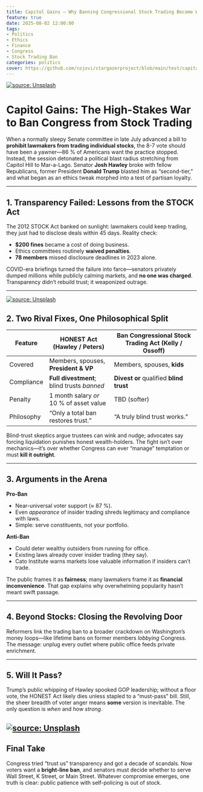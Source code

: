 ```yaml
---
title: Capitol Gains — Why Banning Congressional Stock Trading Became Washington’s Hottest Fight
feature: true
date: 2025-08-02 12:00:00
tags:
- Politics
- Ethics
- Finance
- Congress
- Stock Trading Ban
categories: politics
cover: https://github.com/cojovi/stargazerproject/blob/main/test/capital.png?auto=format&fit=crop&w=1350&q=80
---
```


<!-- Template structure adapted from an earlier Hexo post. :contentReference[oaicite:9]{index=9} -->

<a href="https://github.com/cojovi/stargazerproject/blob/main/test/stock_blog_1.png?raw=true"><img src="https://github.com/cojovi/stargazerproject/blob/main/test/stock_blog_1.png?raw=true" title="source: Unsplash" /></a>

# **Capitol Gains: The High-Stakes War to Ban Congress from Stock Trading**

When a normally sleepy Senate committee in late July advanced a bill to **prohibit lawmakers from trading individual stocks**, the 8-7 vote should have been a yawner—86 % of Americans want the practice stopped. Instead, the session detonated a political blast radius stretching from Capitol Hill to Mar-a-Lago. Senator **Josh Hawley** broke with fellow Republicans, former President **Donald Trump** blasted him as “second-tier,” and what began as an ethics tweak morphed into a test of partisan loyalty. <!--  -->

---

## **1. Transparency Failed: Lessons from the STOCK Act**

The 2012 STOCK Act banked on sunlight: lawmakers could keep trading, they just had to disclose deals within 45 days. Reality check:  
* **$200 fines** became a cost of doing business.  
* Ethics committees routinely **waived penalties**.  
* **78 members** missed disclosure deadlines in 2023 alone.  

COVID-era briefings turned the failure into farce—senators privately dumped millions while publicly calming markets, and **no one was charged**. Transparency didn’t rebuild trust; it weaponized outrage. <!-- :contentReference[oaicite:11]{index=11} -->

---
<a href="https://github.com/cojovi/stargazerproject/blob/main/test/stock_blog_2.png?raw=true"><img src="https://github.com/cojovi/stargazerproject/blob/main/test/stock_blog_2.png?raw=true" title="source: Unsplash" /></a>

## **2. Two Rival Fixes, One Philosophical Split**

| Feature | **HONEST Act (Hawley / Peters)** | **Ban Congressional Stock Trading Act (Kelly / Ossoff)** |
| --- | --- | --- |
| Covered | Members, spouses, **President & VP** | Members, spouses, **kids** |
| Compliance | **Full divestment**; blind trusts *banned* | **Divest or** qualified **blind trust** |
| Penalty | 1 month salary *or* 10 % of asset value | TBD (softer) |
| Philosophy | “Only a total ban restores trust.” | “A truly blind trust works.” |

Blind-trust skeptics argue trustees can wink and nudge; advocates say forcing liquidation punishes honest wealth-holders. The fight isn’t over mechanics—it’s over whether Congress can ever “manage” temptation or must **kill it outright**. <!-- :contentReference[oaicite:12]{index=12} -->

---

## **3. Arguments in the Arena**

**Pro-Ban**  
* Near-universal voter support (≈ 87 %).  
* Even *appearance* of insider trading shreds legitimacy and compliance with laws. <!-- :contentReference[oaicite:13]{index=13} -->  
* Simple: serve constituents, not your portfolio.

**Anti-Ban**  
* Could deter wealthy outsiders from running for office.  
* Existing laws already cover insider trading (they say).  
* Cato Institute warns markets lose valuable information if insiders can’t trade. <!-- :contentReference[oaicite:14]{index=14} -->

The public frames it as **fairness**; many lawmakers frame it as **financial inconvenience**. That gap explains why overwhelming popularity hasn’t meant swift passage. <!-- :contentReference[oaicite:15]{index=15} -->

---

## **4. Beyond Stocks: Closing the Revolving Door**

Reformers link the trading ban to a broader crackdown on Washington’s money loops—like lifetime bans on former members *lobbying* Congress. The message: unplug every outlet where public office feeds private enrichment. <!-- :contentReference[oaicite:16]{index=16} -->

---

## **5. Will It Pass?**

Trump’s public whipping of Hawley spooked GOP leadership; without a floor vote, the HONEST Act likely dies unless stapled to a “must-pass” bill. Still, the sheer breadth of voter anger means **some** version is inevitable. The only question is *when* and *how strong*. <!-- :contentReference[oaicite:17]{index=17} -->

<a href="https://github.com/cojovi/stargazerproject/blob/main/test/stock_blog_3.png?raw=true"><img src="https://github.com/cojovi/stargazerproject/blob/main/test/stock_blog_3.png?raw=true" title="source: Unsplash" /></a>
---

## **Final Take**

Congress tried “trust us” transparency and got a decade of scandals. Now voters want a **bright-line ban**, and senators must decide whether to serve Wall Street, K Street, or Main Street. Whatever compromise emerges, one truth is clear: public patience with self-policing is out of stock.


